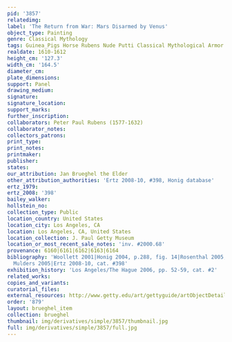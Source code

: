 ```yaml
---
pid: '3857'
relatedimg: 
label: 'The Return from War: Mars Disarmed by Venus'
object_type: Painting
genre: Classical Mythology
tags: Guinea_Pigs Horse Rubens Nude Putti Classical Mythological Armor Cannon Fruit
realdate: 1610-1612
height_cm: '127.3'
width_cm: '164.5'
diameter_cm: 
plate_dimensions: 
support: Panel
drawing_medium: 
signature: 
signature_location: 
support_marks: 
further_inscription: 
collaborators: Peter Paul Rubens (1577-1632)
collaborator_notes: 
collectors_patrons: 
print_type: 
print_notes: 
printmaker: 
publisher: 
states: 
our_attribution: Jan Brueghel the Elder
other_attribution_authorities: 'Ertz 2008-10, #398, Honig database'
ertz_1979: 
ertz_2008: '398'
bailey_walker: 
hollstein_no: 
collection_type: Public
location_country: United States
location_city: Los Angeles, CA
location: Los Angeles, CA, United States
location_collection: J. Paul Getty Museum
location_or_most_recent_sale_notes: 'inv. #2000.68'
provenance: 6160|6161|6162|6163|6164
bibliography: 'Woollett 2001|Honig 2004, p.288, fig. 14|Rosenthal 2005, 73-75|Van
  Mulders 2005|Ertz 2008-10, cat. #398'
exhibition_history: 'Los Angeles/The Hague 2006, pp. 52-59, cat. #2'
related_works: 
copies_and_variants: 
curatorial_files: 
external_resources: http://www.getty.edu/art/gettyguide/artObjectDetails?artobj=140176
order: '879'
layout: brueghel_item
collection: brueghel
thumbnail: img/derivatives/simple/3857/thumbnail.jpg
full: img/derivatives/simple/3857/full.jpg
---
```

